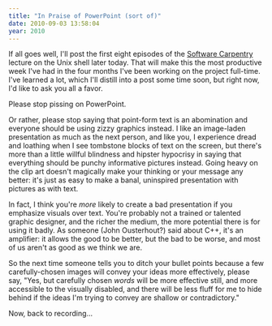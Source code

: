 ```yaml
---
title: "In Praise of PowerPoint (sort of)"
date: 2010-09-03 13:58:04
year: 2010
---
```

If all goes well, I'll post the first eight episodes of the <a href="https://software-carpentry.org/">Software Carpentry</a> lecture on the Unix shell later today.  That will make this the most productive week I've had in the four months I've been working on the project full-time.  I've learned a lot, which I'll distill into a post some time soon, but right now, I'd like to ask you all a favor.

Please stop pissing on PowerPoint.

Or rather, please stop saying that point-form text is an abomination and everyone should be using zizzy graphics instead.  I like an image-laden presentation as much as the next person, and like you, I experience dread and loathing when I see tombstone blocks of text on the screen, but there's more than a little willful blindness and hipster hypocrisy in saying that everything should be punchy informative pictures instead.
Going heavy on the clip art doesn't magically make your thinking or your message any better: it's just as easy to make a banal, uninspired presentation with pictures as with text.

In fact, I think you're <em>more</em> likely to create a bad presentation if you emphasize visuals over text.  You're probably not a trained or talented graphic designer, and the richer the medium, the more potential there is for using it badly.  As someone (John Ousterhout?) said about C++, it's an amplifier: it allows the good to be better, but the bad to be worse, and most of us aren't as good as we think we are.

So the next time someone tells you to ditch your bullet points because a few carefully-chosen images will convey your ideas more effectively, please say, "Yes, but carefully chosen <em>words</em> will be more effective still, and more accessible to the visually disabled, and there will be less fluff for me to hide behind if the ideas I'm trying to convey are shallow or contradictory."

Now, back to recording…

